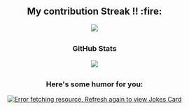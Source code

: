 <h2 align="center">My contribution Streak !! :fire:</h2> 

<p align="center">
  <a href="#">
    <img src="https://github-readme-streak-stats.herokuapp.com/?user=S4nfs&theme=dark&hide_border=true&background=0D1117&stroke=0000"/>
  </a>

## <h3 align="center">GitHub Stats</h3>
<p align="center">
  <a href="#">
  <img align="centre" src="https://github-readme-stats.vercel.app/api?username=S4nfs&count_private=true&include_all_commits=true&show_icons=true&title_color=007bff&text_color=e7e7e7&icon_color=007bff&bg_color=171c28" />
<a/>
  



## <h3 align="center"> Here's some humor for you:</h3>
<p align="center">
  <a href="#">
<img src="https://readme-jokes.vercel.app/api" alt="Error fetching resource, Refresh again to view Jokes Card" />
  </a>

